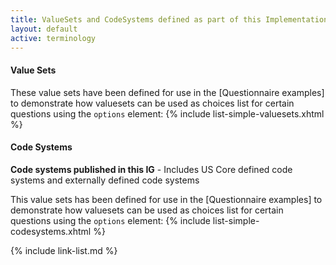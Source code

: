 ```yaml
---
title: ValueSets and CodeSystems defined as part of this Implementation Guide
layout: default
active: terminology
---
```

#### Value Sets

These value sets have been defined for use in the [Questionnaire examples] to demonstrate how valuesets can be used as choices list for certain questions using the `options` element:
{% include list-simple-valuesets.xhtml %}

#### Code Systems

**Code systems published in this IG** - Includes US Core defined code systems and externally defined code systems

This value sets has been defined for use in the [Questionnaire examples] to demonstrate how valuesets can be used as choices list for certain questions using the `options` element:
{% include list-simple-codesystems.xhtml %}


{% include link-list.md %}
